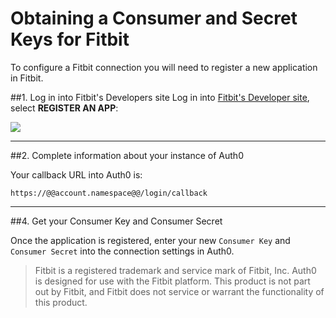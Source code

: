 # Obtaining a Consumer and Secret Keys for Fitbit

To configure a Fitbit connection you will need to register a new application in Fitbit.

##1. Log in into Fitbit's Developers site
Log in into [Fitbit's Developer site](https://dev.fitbit.com), select __REGISTER AN APP__:

![](//cdn.auth0.com/docs/img/fitbit-register-1.png)

---

##2. Complete information about your instance of Auth0

Your callback URL into Auth0 is:

	https://@@account.namespace@@/login/callback

---

##4. Get your Consumer Key and Consumer Secret

Once the application is registered, enter your new `Consumer Key` and `Consumer Secret` into the connection settings in Auth0.

>Fitbit is a registered trademark and service mark of Fitbit, Inc. Auth0 is designed for use with the Fitbit platform. This product is not part out by Fitbit, and Fitbit does not service or warrant the functionality of this product.